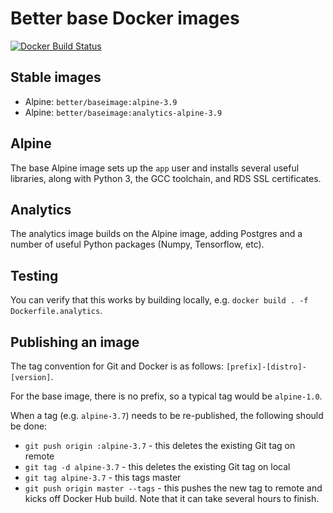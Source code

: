 # Better base Docker images

[![Docker Build Status](https://img.shields.io/docker/build/better/baseimage.svg)](https://hub.docker.com/r/better/baseimage/)

## Stable images

* Alpine: `better/baseimage:alpine-3.9`
* Alpine: `better/baseimage:analytics-alpine-3.9`

## Alpine

The base Alpine image sets up the `app` user and installs several useful libraries, along with Python 3, the GCC toolchain, and RDS SSL certificates.

## Analytics

The analytics image builds on the Alpine image, adding Postgres and a number of useful Python packages (Numpy, Tensorflow, etc).

## Testing

You can verify that this works by building locally, e.g. `docker build . -f Dockerfile.analytics`.

## Publishing an image

The tag convention for Git and Docker is as follows: `[prefix]-[distro]-[version]`.

For the base image, there is no prefix, so a typical tag would be `alpine-1.0`.

When a tag (e.g. `alpine-3.7`) needs to be re-published, the following should be done:

* `git push origin :alpine-3.7` - this deletes the existing Git tag on remote
* `git tag -d alpine-3.7` - this deletes the existing Git tag on local
* `git tag alpine-3.7` - this tags master
* `git push origin master --tags` - this pushes the new tag to remote and kicks off Docker Hub build. Note that it can take several hours to finish.
